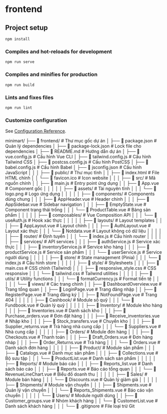 # frontend

## Project setup
```
npm install
```

### Compiles and hot-reloads for development
```
npm run serve
```

### Compiles and minifies for production
```
npm run build
```

### Lints and fixes files
```
npm run lint
```

### Customize configuration
See [Configuration Reference](https://cli.vuejs.org/config/).


minimart/
├── 📁 frontend/                          # Thư mục gốc dự án
│   ├── 📄 package.json                   # Quản lý dependencies
│   ├── 📄 package-lock.json             # Lock file cho dependencies
│   ├── 📄 README.md                     # Hướng dẫn dự án
│   ├── 📄 vue.config.js                 # Cấu hình Vue CLI
│   ├── 📄 tailwind.config.js            # Cấu hình Tailwind CSS
│   ├── 📄 postcss.config.js             # Cấu hình PostCSS
│   ├── 📄 babel.config.js               # Cấu hình Babel
│   ├── 📄 jsconfig.json                 # Cấu hình JavaScript
│   │
│   ├── 📁 public/                       # Thư mục tĩnh
│   │   ├── 📄 index.html                # File HTML chính
│   │   └── 📄 favicon.ico               # Icon website
│   │
│   ├── 📁 src/                          # Mã nguồn chính
│   │   ├── 📄 main.js                   # Entry point ứng dụng
│   │   ├── 📄 App.vue                   # Component gốc
│   │   │
│   │   ├── 📁 assets/                   # Tài nguyên tĩnh
│   │   │   └── 📄 logo.png              # Logo ứng dụng
│   │   │
│   │   ├── 📁 components/               # Components dùng chung
│   │   │   ├── 📄 AppHeader.vue         # Header chính
│   │   │   ├── 📄 AppSidebar.vue        # Sidebar navigation
│   │   │   ├── 📄 EmptyState.vue        # Component trạng thái trống
│   │   │   └── 📄 ProductTable.vue      # Bảng sản phẩm
│   │   │
│   │   ├── 📁 composables/              # Vue Composition API
│   │   │   └── 📄 useAuth.js            # Hook xác thực
│   │   │
│   │   ├── 📁 layouts/                  # Layout templates
│   │   │   ├── 📄 AppLayout.vue         # Layout chính
│   │   │   ├── 📄 AuthLayout.vue        # Layout xác thực
│   │   │   └── 📄 Notdata.vue           # Layout không có dữ liệu
│   │   │
│   │   ├── 📁 router/                   # Định tuyến
│   │   │   └── 📄 index.js              # Cấu hình router
│   │   │
│   │   ├── 📁 services/                 # API services
│   │   │   ├── 📄 authService.js        # Service xác thực
│   │   │   ├── 📄 inventoryService.js   # Service kho hàng
│   │   │   ├── 📄 productService.js     # Service sản phẩm
│   │   │   └── 📄 userService.js        # Service người dùng
│   │   │
│   │   ├── 📁 store/                    # State management (Pinia)
│   │   │   └── 📄 index.js              # Cấu hình store
│   │   │
│   │   ├── 📁 style/                    # Stylesheets
│   │   │   ├── 📄 main.css              # CSS chính (Tailwind)
│   │   │   ├── 📄 responsive_style.css  # CSS responsive
│   │   │   └── 📄 tailwind.css          # Tailwind utilities
│   │   │
│   │   ├── 📁 utils/                    # Utility functions
│   │   │   └── 📄 formatCurrency.js     # Format tiền tệ
│   │   │
│   │   └── 📁 views/                    # Các trang chính
│   │       ├── 📄 DashboardOverview.vue # Trang tổng quan
│   │       ├── 📄 LoginPage.vue         # Trang đăng nhập
│   │       ├── 📄 RegisterPage.vue      # Trang đăng ký
│   │       ├── 📄 NotFoundPage.vue      # Trang 404
│   │       │
│   │       ├── 📁 Cashbook/             # Module sổ quỹ
│   │       │   └── 📄 Fundbook.vue      # Quản lý quỹ
│   │       │
│   │       ├── 📁 Inventory/            # Module kho hàng
│   │       │   ├── 📄 Inventories.vue   # Danh sách kho
│   │       │   ├── 📄 Purchase_orders.vue    # Đơn đặt hàng
│   │       │   ├── 📄 Receive_inventories.vue # Nhập kho
│   │       │   ├── 📄 Stock_transfers.vue     # Chuyển kho
│   │       │   ├── 📄 Supplier_returns.vue   # Trả hàng nhà cung cấp
│   │       │   └── 📄 Suppliers.vue     # Nhà cung cấp
│   │       │
│   │       ├── 📁 Orders/               # Module đơn hàng
│   │       │   ├── 📄 Checkouts.vue     # Thanh toán
│   │       │   ├── 📄 Draft_Orders.vue  # Đơn hàng nháp
│   │       │   ├── 📄 Order_Returns.vue # Trả hàng
│   │       │   └── 📄 Orders.vue        # Danh sách đơn hàng
│   │       │
│   │       ├── 📁 Product/              # Module sản phẩm
│   │       │   ├── 📄 Catalogs.vue      # Danh mục sản phẩm
│   │       │   ├── 📄 Collections.vue   # Bộ sưu tập
│   │       │   └── 📄 ProductList.vue   # Danh sách sản phẩm
│   │       │
│   │       ├── 📁 Reports/              # Module báo cáo
│   │       │   ├── 📄 Reports_list.vue  # Danh sách báo cáo
│   │       │   ├── 📄 Reports.vue       # Báo cáo tổng quan
│   │       │   └── 📄 RevenueLineChart.vue # Biểu đồ doanh thu
│   │       │
│   │       ├── 📁 Sales/                # Module bán hàng
│   │       │   └── 📄 Discounts.vue     # Quản lý giảm giá
│   │       │
│   │       ├── 📁 Shipments/            # Module vận chuyển
│   │       │   ├── 📄 Shipments.vue     # Quản lý vận chuyển
│   │       │   └── 📄 Reports_Shipments.vue # Báo cáo vận chuyển
│   │       │
│   │       └── 📁 Users/                # Module người dùng
│   │           ├── 📄 Customer_groups.vue # Nhóm khách hàng
│   │           └── 📄 CustomerList.vue   # Danh sách khách hàng
│   │
│   └── 📄 .gitignore                     # File loại trừ Git